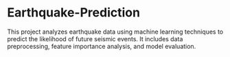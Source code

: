 # Earthquake-Prediction
This project analyzes earthquake data using machine learning techniques to predict the likelihood of future seismic events. It includes data preprocessing, feature importance analysis, and model evaluation.
